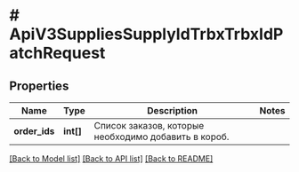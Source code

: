 # # ApiV3SuppliesSupplyIdTrbxTrbxIdPatchRequest

## Properties

Name | Type | Description | Notes
------------ | ------------- | ------------- | -------------
**order_ids** | **int[]** | Список заказов, которые необходимо добавить в короб. |

[[Back to Model list]](../../README.md#models) [[Back to API list]](../../README.md#endpoints) [[Back to README]](../../README.md)
